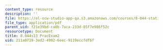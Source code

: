 ```yaml
---
content_type: resource
description: ''
file: https://ol-ocw-studio-app-qa.s3.amazonaws.com/courses/8-044-statistical-physics-i-spring-2013/211a07193ed249926eec9119eccfdf6f_MIT8_044S14_practexam2_03.pdf
file_type: application/pdf
parent_uid: f21e39bd-ca8b-7aca-233d-05f7e986f52c
resourcetype: Document
title: 8.044s13 PracExam2
uid: 211a0719-3ed2-4992-6eec-9119eccfdf6f
---
```

